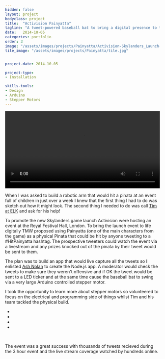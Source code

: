 ```yaml
---
hidden: false
layout: project
bodyclass: project
title:  "Activision Painyatta"
tagline: "A tweet-powered baseball bat to bring a digital presence to the launch event of Activision's Skylanders Trapteam"
date:   2014-10-05
categories: portfolio
order: 3
image: "/assets/images/projects/Painyatta/Activision-Skylanders_Launch-Painyatta-Digital-Event-Full.jpg"
tile_image: "/assets/images/projects/Painyatta/tile.jpg"


project-date: 2014-10-05

project-type:
- Installation

skills-tools: 
- Design
- Arduino
- Stepper Motors
---
```


<video width="100%" preload="auto" autoplay controls> 
	<source src="/assets/videos/Painyatta.mp4" type="video/mp4" />
	Your browser does not support the video tag.
</video>

<img src="/assets/images/projects/Painyatta/Activision-Skylanders_Launch-Painyatta-Digital-Sketch.jpg" title="" alt=""/>



When I was asked to build a robotic arm that would hit a pinata at an event full of children in just over a week I knew that the first thing I had to do was sketch out how it might look. The second thing I needed to do was call [Tim at ELK](http://eastlondonkinetics.co.uk/) and ask for his help!

To promote the new Skylanders game launch Activision were hosting an event at the Royal Festival Hall, London. To bring the launch event to life digitally TMW proposed using Painyatta (one of the main characters from the game) as a physical Pinata that could be hit by anyone tweeting to a #HitPainyatta hashtag. The prospective tweeters could watch the event via a livestream and any prizes knocked out of the pinata by their tweet would be sent to them.

The plan was to build an app that would live capture all the tweets so I enlisted [Ash Nolan](http://ashleynolan.co.uk/) to create the Node.js app. A moderator would check the tweets to make sure they weren't offensive and if OK the tweet would be sent to a LED ticker and at the same time cause the baseball bat to swing via a very large Arduino controlled stepper motor.

I took the opportunity to learn more about stepper motors so volunteered to focus on the electrical and programming side of things whilst Tim and his team tackled the physical build.

<ul class="mosaic">
	<li><img src="/assets/images/projects/Painyatta/BADASS_LED_Ticker.gif" title="" alt=""/></li>
	<li><img src="/assets/images/projects/Painyatta/Stepper_Test_2.gif" title="" alt=""/></li>
	<li><img src="/assets/images/projects/Painyatta/Baseball_Bat_Test.gif" title="" alt=""/></li>
	<li><img src="/assets/images/projects/Painyatta/Baseball_Bat_Spray.gif" title="" alt=""/></li>
</ul>
<img src="/assets/images/projects/Painyatta/Stepper_Motor_Column_With_Bat.jpg" title="" alt=""/>

<img src="/assets/images/projects/Painyatta/Activision-Skylanders_Launch-Painyatta-Digital-Event-Truss.jpg" title="" alt=""/>

<img src="/assets/images/projects/Painyatta/Activision-Skylanders_Launch-Painyatta-Digital-Event.jpg" title="" alt=""/>

<img src="/assets/images/projects/Painyatta/Activision-Skylanders_Launch-Painyatta-Digital-Even-Details.jpg" title="" alt=""/>

<img src="/assets/images/projects/Painyatta/Activision-Skylanders_Launch-Painyatta-Digital-Event-Direction.jpg" title="" alt=""/>


The event was a great success with thousands of tweets recieved during the 3 hour event and the live stream coverage watched by hundreds online.

<img src="/assets/images/projects/Painyatta/Activision-Skylanders_Launch-Painyatta-Digital-Event-End.jpg" title="" alt=""/>

